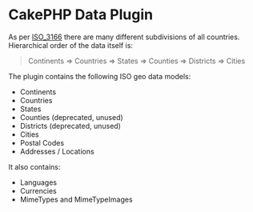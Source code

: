 # CakePHP Data Plugin

As per [ISO_3166](https://en.wikipedia.org/wiki/ISO_3166-2) there are many different subdivisions of all countries.
Hierarchical order of the data itself is:

> Continents => Countries => States => Counties => Districts => Cities

The plugin contains the following ISO geo data models:

- Continents
- Countries
- States
- Counties (deprecated, unused)
- Districts (deprecated, unused)
- Cities
- Postal Codes
- Addresses / Locations

It also contains:

- Languages
- Currencies
- MimeTypes and MimeTypeImages
